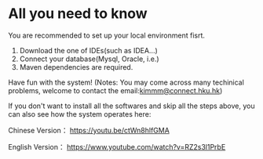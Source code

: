 # All you need to know

You are recommended to set up your local environment fisrt.
1. Download the one of IDEs(such as IDEA...)
2. Connect your database(Mysql, Oracle, i.e.)
3. Maven dependencies are required.

Have fun with the system!
(Notes: You may come across many techinical problems, welcome to contact the email:kimmm@connect.hku.hk)


If you don't want to install all the softwares and skip all the steps above, you can also see how the system operates here: 

Chinese Version：
https://youtu.be/ctWn8hlfGMA

English Version：
https://www.youtube.com/watch?v=RZ2s3l1PrbE

